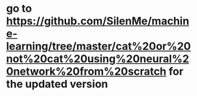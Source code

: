 # go to https://github.com/SilenMe/machine-learning/tree/master/cat%20or%20not%20cat%20using%20neural%20network%20from%20scratch for the updated version
